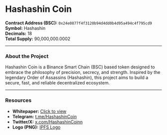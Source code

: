 # Hashashin Coin

**Contract Address (BSC):** `0x24e0877f4f3120b94d4dd0b4d95a494c4f795cd9`  
**Symbol:** Hashashin  
**Decimals:** 18  
**Total Supply:** 90,000,000.0002

---

### About the Project

Hashashin Coin is a Binance Smart Chain (BSC) based token designed to embrace the philosophy of precision, secrecy, and strength. Inspired by the legendary Order of Assassins (Hashashin), this project aims to build a secure, fast, and reliable decentralized ecosystem.

---

### Resources

- **Whitepaper:** [Click to view](https://drive.google.com/file/d/1GmvHTUBve5KAeV_cFAltXkAQdjFNtkn3/view?usp=drivesdk)
- **Telegram:** [t.me/HashashinCoin](https://t.me/HashashinCoin)
- **Twitter/X:** [x.com/HashashinCoinn](https://x.com/HashashinCoinn)
- **Logo (PNG):** [IPFS Logo](https://ipfs.io/ipfs/bafkreibn4lwwfh6q5sfoyabwisoc2kb3qnqphj3tcj6w6lvfx2litxbst4)
